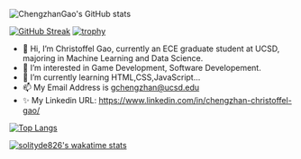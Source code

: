 ![ChengzhanGao's GitHub stats](https://github-readme-stats.vercel.app/api?username=solityde826&count_private=true&theme=cobalt)

[![GitHub Streak](https://github-readme-streak-stats.herokuapp.com?user=solityde826&theme=tokyonight&hide_border=true&sideLabels=F71DFFC6)](https://git.io/streak-stats)
[![trophy](https://github-profile-trophy.vercel.app/?username=solityde826&theme=dracula&row=1&margin-w=12)](https://github.com/ryo-ma/github-profile-trophy)
- 👋 Hi, I’m Christoffel Gao, currently an ECE graduate student at UCSD, majoring in Machine Learning and Data Science.
- 👀 I’m interested in Game Development, Software Developement.
- 🌱 I’m currently learning HTML,CSS,JavaScript...
- 📫 My Email Address is gchengzhan@ucsd.edu
- ✨ My Linkedin URL: https://www.linkedin.com/in/chengzhan-christoffel-gao/

[![Top Langs](https://github-readme-stats.vercel.app/api/top-langs/?username=solityde826&layout=compact&exclude_repo=CNN-based-Image-Recognition-for-AsianGiant-Hornets,Machine-Learning-and-Data-Computing-Tongji,NLP-on-Blogs-during-COVID-19-Pandemic,CSE258-Web-Mining-and-Recommder-System,Stock-Prediction-using-LSTM-Model)](https://github.com/anuraghazra/github-readme-stats)

[![solityde826's wakatime stats](https://github-readme-stats.vercel.app/api/wakatime?username=solityde826)](https://github.com/anuraghazra/github-readme-stats)

<!---

solityde826/solityde826 is a ✨ special ✨ repository because its `README.md` (this file) appears on your GitHub profile.
You can click the Preview link to take a look at your changes.
--->
